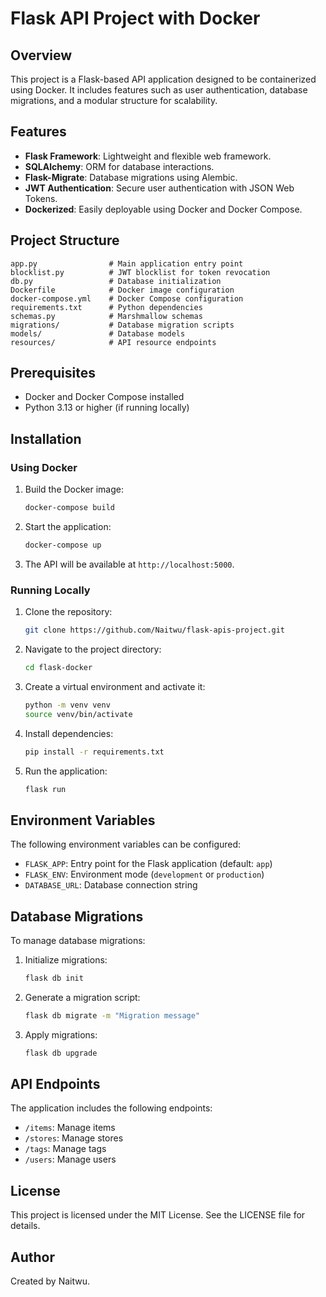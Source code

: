 # Flask API Project with Docker

## Overview
This project is a Flask-based API application designed to be containerized using Docker. It includes features such as user authentication, database migrations, and a modular structure for scalability.

## Features
- **Flask Framework**: Lightweight and flexible web framework.
- **SQLAlchemy**: ORM for database interactions.
- **Flask-Migrate**: Database migrations using Alembic.
- **JWT Authentication**: Secure user authentication with JSON Web Tokens.
- **Dockerized**: Easily deployable using Docker and Docker Compose.

## Project Structure
```
app.py                # Main application entry point
blocklist.py          # JWT blocklist for token revocation
db.py                 # Database initialization
Dockerfile            # Docker image configuration
docker-compose.yml    # Docker Compose configuration
requirements.txt      # Python dependencies
schemas.py            # Marshmallow schemas
migrations/           # Database migration scripts
models/               # Database models
resources/            # API resource endpoints
```

## Prerequisites
- Docker and Docker Compose installed
- Python 3.13 or higher (if running locally)

## Installation

### Using Docker
1. Build the Docker image:
   ```bash
   docker-compose build
   ```
2. Start the application:
   ```bash
   docker-compose up
   ```
3. The API will be available at `http://localhost:5000`.

### Running Locally
1. Clone the repository:
   ```bash
   git clone https://github.com/Naitwu/flask-apis-project.git
   ```
2. Navigate to the project directory:
   ```bash
   cd flask-docker
   ```
3. Create a virtual environment and activate it:
   ```bash
   python -m venv venv
   source venv/bin/activate
   ```
4. Install dependencies:
   ```bash
   pip install -r requirements.txt
   ```
5. Run the application:
   ```bash
   flask run
   ```

## Environment Variables
The following environment variables can be configured:
- `FLASK_APP`: Entry point for the Flask application (default: `app`)
- `FLASK_ENV`: Environment mode (`development` or `production`)
- `DATABASE_URL`: Database connection string

## Database Migrations
To manage database migrations:
1. Initialize migrations:
   ```bash
   flask db init
   ```
2. Generate a migration script:
   ```bash
   flask db migrate -m "Migration message"
   ```
3. Apply migrations:
   ```bash
   flask db upgrade
   ```

## API Endpoints
The application includes the following endpoints:
- `/items`: Manage items
- `/stores`: Manage stores
- `/tags`: Manage tags
- `/users`: Manage users

## License
This project is licensed under the MIT License. See the LICENSE file for details.

## Author
Created by Naitwu.